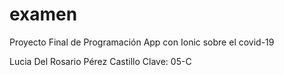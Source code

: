# examen

Proyecto Final de Programación 
App con Ionic sobre el covid-19

Lucia Del Rosario Pérez Castillo
Clave: 05-C
